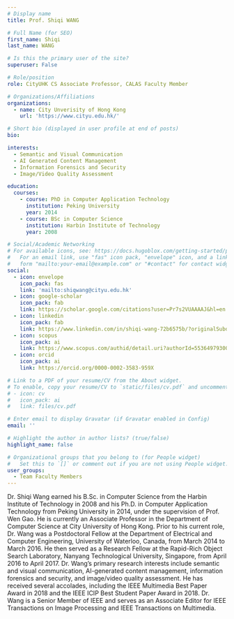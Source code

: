 ```yaml
---
# Display name
title: Prof. Shiqi WANG

# Full Name (for SEO)
first_name: Shiqi
last_name: WANG

# Is this the primary user of the site?
superuser: False

# Role/position
role: CityUHK CS Associate Professor, CALAS Faculty Member

# Organizations/Affiliations
organizations:
  - name: City Unverisity of Hong Kong
    url: 'https://www.cityu.edu.hk/'

# Short bio (displayed in user profile at end of posts)
bio: 

interests:
  - Semantic and Visual Communication
  - AI Generated Content Management
  - Information Forensics and Security
  - Image/Video Quality Assessment

education:
  courses:
    - course: PhD in Computer Application Technology
      institution: Peking University
      year: 2014
    - course: BSc in Computer Science
      institution: Harbin Institute of Technology
      year: 2008

# Social/Academic Networking
# For available icons, see: https://docs.hugoblox.com/getting-started/page-builder/#icons
#   For an email link, use "fas" icon pack, "envelope" icon, and a link in the
#   form "mailto:your-email@example.com" or "#contact" for contact widget.
social:
  - icon: envelope
    icon_pack: fas
    link: 'mailto:shiqwang@cityu.edu.hk'
  - icon: google-scholar
    icon_pack: fab
    link: https://scholar.google.com/citations?user=Pr7s2VUAAAAJ&hl=en
  - icon: linkedin
    icon_pack: fab
    link: https://www.linkedin.com/in/shiqi-wang-72b6575b/?originalSubdomain=hk 
  - icon: scopus
    icon_pack: ai
    link: https://www.scopus.com/authid/detail.uri?authorId=55364979300     
  - icon: orcid
    icon_pack: ai
    link: https://orcid.org/0000-0002-3583-959X

# Link to a PDF of your resume/CV from the About widget.
# To enable, copy your resume/CV to `static/files/cv.pdf` and uncomment the lines below.
# - icon: cv
#   icon_pack: ai
#   link: files/cv.pdf

# Enter email to display Gravatar (if Gravatar enabled in Config)
email: ''

# Highlight the author in author lists? (true/false)
highlight_name: false

# Organizational groups that you belong to (for People widget)
#   Set this to `[]` or comment out if you are not using People widget.
user_groups:
  - Team Faculty Members
---
```


Dr. Shiqi Wang earned his B.Sc. in Computer Science from the Harbin Institute of Technology in 2008 and his Ph.D. in Computer Application Technology from Peking University in 2014, under the supervision of Prof. Wen Gao. He is currently an Associate Professor in the Department of Computer Science at City University of Hong Kong. Prior to his current role, Dr. Wang was a Postdoctoral Fellow at the Department of Electrical and Computer Engineering, University of Waterloo, Canada, from March 2014 to March 2016. He then served as a Research Fellow at the Rapid-Rich Object Search Laboratory, Nanyang Technological University, Singapore, from April 2016 to April 2017. Dr. Wang’s primary research interests include semantic and visual communication, AI-generated content management, information forensics and security, and image/video quality assessment. He has received several accolades, including the IEEE Multimedia Best Paper Award in 2018 and the IEEE ICIP Best Student Paper Award in 2018. Dr. Wang is a Senior Member of IEEE and serves as an Associate Editor for IEEE Transactions on Image Processing and IEEE Transactions on Multimedia.